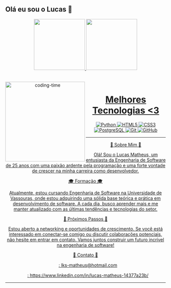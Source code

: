 ## Olá eu sou o Lucas 👋
<div>
  
<div align="center">
  <a href="https://github.com/carloscfas">
  <img height="160em" src="https://github-readme-stats.vercel.app/api?username=lucasmatheuz&theme=dark&hide_border=true"/>
  <img height="160em" src="https://github-readme-stats.vercel.app/api/top-langs/?username=lucasmatheuz&layout=compact&langs_count=7&theme=dark&hide_border=true"/>
  </div>
 

</div>

<br>
<div  align="center"> 
  <div style="display: inline_block"><br>
    <img align="left" height="250" alt="coding-time" src="code.gif">
    <h1 align="center"> Melhores Tecnologias <3</h1>

![Python](https://img.shields.io/badge/-Python-black?style=flat-square&logo=python)
![HTML5](https://img.shields.io/badge/-HTML5-E34F26?style=flat-square&logo=html5&logoColor=white)
![CSS3](https://img.shields.io/badge/-CSS3-1572B6?style=flat-square&logo=css3)
![PostgreSQL](https://img.shields.io/badge/-PostgreSQL-black?style=flat-square&logo=postgresql)
![Git](https://img.shields.io/badge/-Git-black?style=flat-square&logo=git)
![GitHub](https://img.shields.io/badge/-GitHub-181717?style=flat-square&logo=github)

<hr>

🔹 Sobre Mim 🔹

Olá! Sou o Lucas Matheus, um entusiasta da Engenharia de Software de 25 anos com uma paixão ardente pela programação e uma forte vontade de crescer na minha carreira como desenvolvedor.

🎓 Formação 🎓

Atualmente, estou cursando Engenharia de Software na Universidade de Vassouras, onde estou adquirindo uma sólida base teórica e prática em desenvolvimento de software. A cada dia, busco aprender mais e me manter atualizado com as últimas tendências e tecnologias do setor.

🚀 Próximos Passos 🚀

Estou aberto a networking e oportunidades de crescimento. Se você está interessado em conectar-se comigo ou discutir colaborações potenciais, não hesite em entrar em contato. Vamos juntos construir um futuro incrível na engenharia de software!

📧 Contato 📧
<div>
<img src="https://github.com/lucasmatheuz/lucasmatheuz/assets/38428386/20232ad1-38ed-4f51-8a42-c490b7975595" width="15px"/>: lks-matheus@hotmail.com

<img src="https://github.com/lucasmatheuz/lucasmatheuz/assets/38428386/391eb101-d278-4812-a5c2-9a0634b555b6" width="15px"/>: https://www.linkedin.com/in/lucas-matheus-14377a23b/
</div>
<hr>
   </div>
